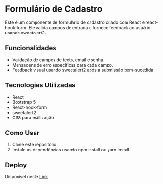 # Formulário de Cadastro

Este é um componente de formulário de cadastro criado com React e react-hook-form. Ele valida campos de entrada e fornece feedback ao usuário usando sweetalert2.

## Funcionalidades

- Validação de campos de texto, email e senha.
- Mensagens de erro específicas para cada campo.
- Feedback visual usando sweetalert2 após a submissão bem-sucedida.

## Tecnologias Utilizadas

- React
- Bootstrap 5
- React-hook-form
- sweetalert2
- CSS para estilização

## Como Usar

1. Clone este repositório.
2. Instale as dependências usando npm install ou yarn install.

## Deploy

Disponível neste [Link](https://github.com](https://luccas-santos01.github.io/react-hook-form/))
